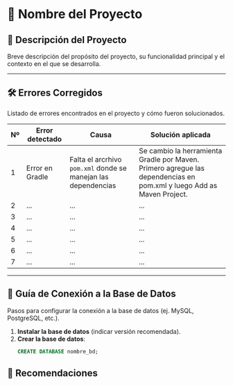 # 📌 Nombre del Proyecto

## 📝 Descripción del Proyecto
Breve descripción del propósito del proyecto, su funcionalidad principal y el contexto en el que se desarrolla.

---

## 🛠️ Errores Corregidos
Listado de errores encontrados en el proyecto y cómo fueron solucionados.

| Nº | Error detectado     | Causa                                                         | Solución aplicada                                                                               |
|----|---------------------|---------------------------------------------------------------|-------------------------------------------------------------------------------------------------|
| 1  | Error en Gradle     | Falta el arcrhivo `pom.xml` donde se manejan las dependencias | Se cambio la herramienta Gradle por Maven. Primero agregue las dependencias en pom.xml y luego Add as Maven Project. |
| 2  | ...                 | ...                                                           | ...                                                                                             |
| 3  | ...                 | ...                                                           | ...                                                                                             |
| 4  | ...                 | ...                                                           | ...                                                                                             |
| 5  | ...                 | ...                                                           | ...                                                                                             |
| 6  | ...                 | ...                                                           | ...                                                                                             |
| 7  | ...                 | ...                                                           | ...                                                                                             |



---

## 🔌 Guía de Conexión a la Base de Datos
Pasos para configurar la conexión a la base de datos (ej. MySQL, PostgreSQL, etc.).

1. **Instalar la base de datos** (indicar versión recomendada).
2. **Crear la base de datos**:
   ```sql
   CREATE DATABASE nombre_bd;


## 📝 Recomendaciones 